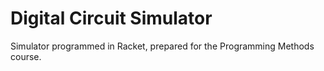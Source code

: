 # Digital Circuit Simulator
Simulator programmed in Racket, prepared for the Programming Methods course.


